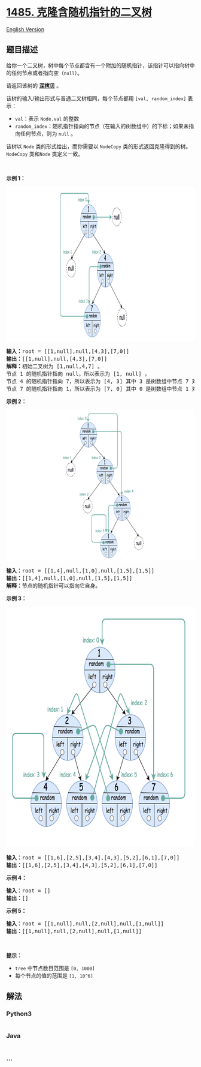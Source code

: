 # [1485. 克隆含随机指针的二叉树](https://leetcode-cn.com/problems/clone-binary-tree-with-random-pointer)

[English Version](/solution/1400-1499/1485.Clone%20Binary%20Tree%20With%20Random%20Pointer/README_EN.md)

## 题目描述

<!-- 这里写题目描述 -->

<p>给你一个二叉树，树中每个节点都含有一个附加的随机指针，该指针可以指向树中的任何节点或者指向空（<code>null</code>）。</p>

<p>请返回该树的 <strong><a href="https://baike.baidu.com/item/%E6%B7%B1%E6%8B%B7%E8%B4%9D/22785317?fr=aladdin" target="_blank">深拷贝</a></strong> 。</p>

<p>该树的输入/输出形式与普通二叉树相同，每个节点都用 <code>[val, random_index]</code> 表示：</p>

<ul>
	<li><code>val</code>：表示 <code>Node.val</code> 的整数</li>
	<li><code>random_index</code>：随机指针指向的节点（在输入的树数组中）的下标；如果未指向任何节点，则为 <code>null</code> 。</li>
</ul>

<p>该树以 <code>Node</code> 类的形式给出，而你需要以 <code>NodeCopy</code> 类的形式返回克隆得到的树。<code>NodeCopy</code> 类和<code>Node</code> 类定义一致。</p>

<p>&nbsp;</p>

<p><strong>示例 1：</strong></p>

<p><img alt="" src="/solution/1400-1499/1485.Clone Binary Tree With Random Pointer/images/e1.png" style="height: 410px; width: 750px;"></p>

<pre><strong>输入：</strong>root = [[1,null],null,[4,3],[7,0]]
<strong>输出：</strong>[[1,null],null,[4,3],[7,0]]
<strong>解释：</strong>初始二叉树为 [1,null,4,7] 。
节点 1 的随机指针指向 null，所以表示为 [1, null] 。
节点 4 的随机指针指向 7，所以表示为 [4, 3] 其中 3 是树数组中节点 7 对应的下标。
节点 7 的随机指针指向 1，所以表示为 [7, 0] 其中 0 是树数组中节点 1 对应的下标。
</pre>

<p><strong>示例 2：</strong></p>

<p><img alt="" src="/solution/1400-1499/1485.Clone Binary Tree With Random Pointer/images/e3.png" style="height: 400px; width: 750px;"></p>

<pre><strong>输入：</strong>root = [[1,4],null,[1,0],null,[1,5],[1,5]]
<strong>输出：</strong>[[1,4],null,[1,0],null,[1,5],[1,5]]
<strong>解释：</strong>节点的随机指针可以指向它自身。
</pre>

<p><strong>示例 3：</strong></p>

<p><img alt="" src="/solution/1400-1499/1485.Clone Binary Tree With Random Pointer/images/e2.png" style="height: 640px; width: 750px;"></p>

<pre><strong>输入：</strong>root = [[1,6],[2,5],[3,4],[4,3],[5,2],[6,1],[7,0]]
<strong>输出：</strong>[[1,6],[2,5],[3,4],[4,3],[5,2],[6,1],[7,0]]
</pre>

<p><strong>示例 4：</strong></p>

<pre><strong>输入：</strong>root = []
<strong>输出：</strong>[]
</pre>

<p><strong>示例 5：</strong></p>

<pre><strong>输入：</strong>root = [[1,null],null,[2,null],null,[1,null]]
<strong>输出：</strong>[[1,null],null,[2,null],null,[1,null]]
</pre>

<p>&nbsp;</p>

<p><strong>提示：</strong></p>

<ul>
	<li><code>tree</code> 中节点数目范围是 <code>[0, 1000]</code></li>
	<li>每个节点的值的范围是 <code>[1, 10^6]</code></li>
</ul>


## 解法

<!-- 这里可写通用的实现逻辑 -->

<!-- tabs:start -->

### **Python3**

<!-- 这里可写当前语言的特殊实现逻辑 -->

```python

```

### **Java**

<!-- 这里可写当前语言的特殊实现逻辑 -->

```java

```

### **...**

```

```

<!-- tabs:end -->
